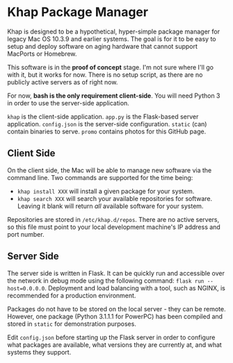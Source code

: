# Khap Package Manager

Khap is designed to be a hypothetical, hyper-simple package manager for legacy Mac OS 10.3.9 and earlier systems. The goal is for it to be easy to setup and deploy software on aging hardware that cannot support MacPorts or Homebrew.

This software is in the **proof of concept** stage. I'm not sure where I'll go with it, but it works for now. There is no setup script, as there are no publicly active servers as of right now.

For now, **bash is the only requirement client-side**. You will need Python 3 in order to use the server-side application.

`khap` is the client-side application.
`app.py` is the Flask-based server application.
`config.json` is the server-side configuration.
`static` (can) contain binaries to serve.
`promo` contains photos for this GitHub page.

## Client Side

On the client side, the Mac will be able to manage new software via the command line. Two commands are supported for the time being:
- `khap install XXX` will install a given package for your system.
- `khap search XXX` will search your available repositories for software. Leaving it blank will return *all* available software for your system.

Repositories are stored in `/etc/khap.d/repos`. There are no active servers, so this file must point to your local development machine's IP address and port number.

## Server Side

The server side is written in Flask. It can be quickly run and accessible over the network in debug mode using the following command: `flask run --host=0.0.0.0`. Deployment and load balancing with a tool, such as NGINX, is recommended for a production environment.

Packages do not have to be stored on the local server - they can be remote. However, one package (Python 3.1.1.1 for PowerPC) has been compiled and stored in `static` for demonstration purposes.

Edit `config.json` before starting up the Flask server in order to configure what packages are available, what versions they are currently at, and what systems they support.